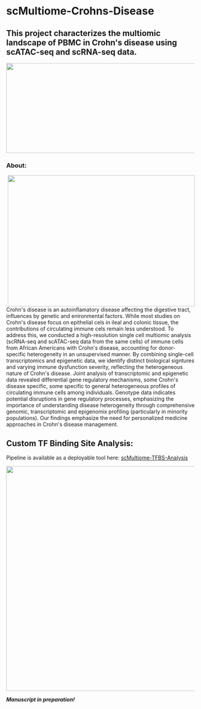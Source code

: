 # scMultiome-Crohns-Disease
## This project characterizes the multiomic landscape of PBMC in Crohn's disease using scATAC-seq and scRNA-seq data.

<p align="center">
  <img src="https://github.com/maggiebr0wn/scMultiome-Crohns-Disease/blob/main/images/workflow.jpg" width = 900 height = 240>
</p>

### About:

<img src="https://github.com/maggiebr0wn/scMultiome-Crohns-Disease/blob/main/images/multiome_umap.jpg" align = right width = 500 height = 350>

Crohn's disease is an autoinflamatory disease affecting the digestive tract, influences by genetic and enironmental factors. While most studies on Crohn's disease focus on epithelial cels in ileal and colonic tissue, the contributions of circulating immune cels remain less understood. To address this, we conducted a high-resolution single cell multiomic analysis (scRNA-seq and scATAC-seq data from the same cells) of immune cells from African Americans with Crohn's disease, accounting for donor-specific heterogeneity in an unsupervised manner. By combining single-cell transcriptomics and epigenetic data, we identify distinct biological signtures and varying immune dysfunction severity, reflecting the heterogeneous nature of Crohn's disease. Joint analysis of transcriptomic and epigenetic data revealed differential gene regulatory mechanisms, some Crohn's disease specific, some specific to general heterogeneous profiles of circulating immune cells among individuals. Genotype data indicates potential disruptions in gene regulatory processes, emphasizing the importance of understanding disease heterogeneity through comprehensive genomic, transcriptomic and epigenomix profiling (particularly in minority populations). Our findings emphasize the need for personalized medicine approaches in Crohn's disease management.


## Custom TF Binding Site Analysis:
Pipeline is available as a deployable tool here: 
[scMultiome-TFBS-Analysis](https://github.com/maggiebr0wn/scMultiome-TFBS-Analysis) 

<p align="center">
  <img src="https://github.com/maggiebr0wn/scMultiome-Crohns-Disease/blob/main/images/main_results_multiome.jpg" width = 1000 height = 600>
</p>

***Manuscript in preparation!***
